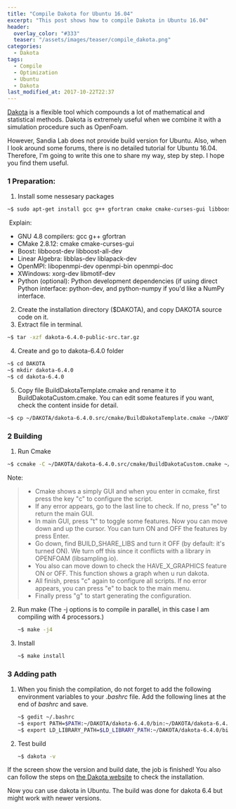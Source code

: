 ```yaml
---
title: "Compile Dakota for Ubuntu 16.04"
excerpt: "This post shows how to compile Dakota in Ubuntu 16.04"
header:
  overlay_color: "#333"
  teaser: "/assets/images/teaser/compile_dakota.png"
categories:
  - Dakota
tags:
  - Compile
  - Optimization
  - Ubuntu
  - Dakota
last_modified_at: 2017-10-22T22:37
---
```

[Dakota]("https://dakota.sandia.gov/") is a flexible tool which compounds a lot of mathematical and statistical methods. Dakota is extremely useful when we combine it with a simulation procedure such as OpenFoam. 

However, Sandia Lab does not provide build version for Ubuntu. Also, when I look around some forums, there is no detailed tutorial for Ubuntu 16.04. Therefore, I'm going to write this one to share my way, step by step. I hope you find them useful. 

### 1 Preparation:

1.  Install some nessesary packages

  ```bash
  ~$ sudo apt-get install gcc g++ gfortran cmake cmake-curses-gui libboost-dev libboost-all-dev libblas-dev liblapack-dev libopenmpi-dev openmpi-bin openmpi-doc xorg-dev libmotif-dev
  ```

​    Explain:

  - GNU 4.8 compilers: gcc g++ gfortran
  - CMake 2.8.12: cmake cmake-curses-gui
  - Boost: libboost-dev libboost-all-dev
  - Linear Algebra: libblas-dev liblapack-dev
  - OpenMPI: libopenmpi-dev openmpi-bin openmpi-doc
  - XWindows: xorg-dev libmotif-dev
  - Python (optional): Python development dependencies (if using direct Python interface: python-dev, and python-numpy if you'd like a NumPy interface.

2. Create the installation directory ($DAKOTA), and copy DAKOTA source code on it.	       
3.  Extract file in terminal.

  ```bash
  ~$ tar -xzf dakota-6.4.0-public-src.tar.gz 
  ```

4. Create and go to dakota-6.4.0 folder

  ```bash
  ~$ cd DAKOTA
  ~$ mkdir dakota-6.4.0
  ~$ cd dakota-6.4.0 
  ```

5. Copy file BuildDakotaTemplate.cmake and rename it to BuildDakotaCustom.cmake. You can edit some features if you want, check the content inside for detail. 

  ```bash
  ~$ cp ~/DAKOTA/dakota-6.4.0.src/cmake/BuildDakotaTemplate.cmake ~/DAKOTA/dakota-6.4.0.src/cmake/BuildDakotaCustom.cmake 
  ```

### 2 Building

1.  Run Cmake

   ```bash
   ~$ ccmake -C ~/DAKOTA/dakota-6.4.0.src/cmake/BuildDakotaCustom.cmake ~/DAKOTA/dakota-6.4.0.src -DCMAKE_INSTALL_PREFIX=~/DAKOTA/dakota-6.4.0 
   ```

   Note:

   > - Cmake shows a simply GUI and when you enter in ccmake, first press the key "c" to configure the script.
   > - If any error appears, go to the last line to check. If no, press "e" to return the main GUI.
   > - In main GUI, press "t" to toggle some features. Now you can move down and up the cursor. You can turn ON and OFF the features by press Enter.
   > - Go down, find BUILD_SHARE_LIBS and turn it OFF (by default: it's turned ON). We turn off this since it conflicts with a library in OPENFOAM (libsampling.io).
   > - You also can move down to check the HAVE_X_GRAPHICS feature ON or OFF. This function shows a graph when u run dakota.
   > - All finish, press "c" again to configure all scripts. If no error appears, you can press "e" to back to the main menu.
   > - Finally press "g" to start generating the configuration.       

2. Run make (The -j options is to compile in parallel, in this case I am compiling with 4 processors.)

   ```bash
   ~$ make -j4
   ```

3. Install

   ```bash
   ~$ make install                                                                             
   ```

### 3 Adding path

1. When you finish the compilation, do not forget to add the following environment variables to your *.bashrc* file. Add the following lines at the end of *bashrc* and save.  

   ```bash
   ~$ gedit ~/.bashrc
   ~$ export PATH=$PATH:~/DAKOTA/dakota-6.4.0/bin:~/DAKOTA/dakota-6.4.0/test
   ~$ export LD_LIBRARY_PATH=$LD_LIBRARY_PATH:~/DAKOTA/dakota-6.4.0/bin:~/DAKOTA/dakota-6.4.0/lib 
   ```

2. Test build

   ```bash
   ~$ dakota -v
   ```
  If the screen show the version and build date, the job is finished!  You also can follow the steps on [ the Dakota website]("https://dakota.sandia.gov/content/test-installation-0") to check the installation. 

Now you can use dakota in Ubuntu. The build was done for dakota 6.4 but might work with newer versions.
